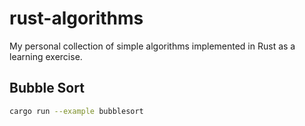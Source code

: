 # rust-algorithms

My personal collection of simple algorithms implemented in Rust as a learning exercise.

## Bubble Sort

```bash
cargo run --example bubblesort
```
